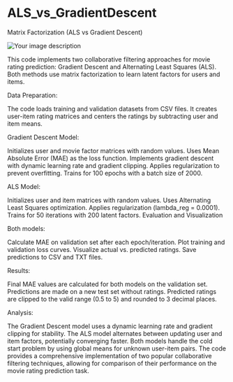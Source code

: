 # ALS_vs_GradientDescent
Matrix Factorization (ALS vs Gradient Descent)

<img src="https://i.ibb.co/XXXXX/your-image-name.jpg" alt="Your image description" border="0">


This code implements two collaborative filtering approaches for movie rating prediction: Gradient Descent and Alternating Least Squares (ALS). Both methods use matrix factorization to learn latent factors for users and items.

Data Preparation:

The code loads training and validation datasets from CSV files.
It creates user-item rating matrices and centers the ratings by subtracting user and item means.

Gradient Descent Model:

Initializes user and movie factor matrices with random values.
Uses Mean Absolute Error (MAE) as the loss function.
Implements gradient descent with dynamic learning rate and gradient clipping.
Applies regularization to prevent overfitting.
Trains for 100 epochs with a batch size of 2000.

ALS Model:

Initializes user and item matrices with random values.
Uses Alternating Least Squares optimization.
Applies regularization (lambda_reg = 0.0001).
Trains for 50 iterations with 200 latent factors.
Evaluation and Visualization

Both models:

Calculate MAE on validation set after each epoch/iteration.
Plot training and validation loss curves.
Visualize actual vs. predicted ratings.
Save predictions to CSV and TXT files.

Results:

Final MAE values are calculated for both models on the validation set.
Predictions are made on a new test set without ratings.
Predicted ratings are clipped to the valid range (0.5 to 5) and rounded to 3 decimal places.

Analysis:

The Gradient Descent model uses a dynamic learning rate and gradient clipping for stability.
The ALS model alternates between updating user and item factors, potentially converging faster.
Both models handle the cold start problem by using global means for unknown user-item pairs.
The code provides a comprehensive implementation of two popular collaborative filtering techniques, allowing for comparison of their performance on the movie rating prediction task.
